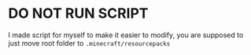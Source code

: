 # DO NOT RUN SCRIPT
I made script for myself to make it easier to modify, you are supposed to just move root folder to `.minecraft/resourcepacks`
